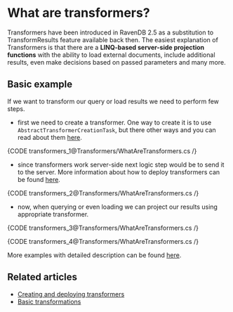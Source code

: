 # What are transformers?

Transformers have been introduced in RavenDB 2.5 as a substitution to TransformResults feature available back then. The easiest explanation of Transformers is that there are a **LINQ-based server-side projection functions** with the ability to load external documents, include additional results, even make decisions based on passed parameters and many more.

## Basic example

If we want to transform our query or load results we need to perform few steps.

- first we need to create a transformer. One way to create it is to use `AbstractTransformerCreationTask`, but there other ways and you can read about them [here](../transformers/creating).

{CODE transformers_1@Transformers/WhatAreTransformers.cs /}

- since transformers work server-side next logic step would be to send it to the server. More information about how to deploy transformers can be found [here](../transformers/creating).

{CODE transformers_2@Transformers/WhatAreTransformers.cs /}

- now, when querying or even loading we can project our results using appropriate transformer.

{CODE transformers_3@Transformers/WhatAreTransformers.cs /}

{CODE transformers_4@Transformers/WhatAreTransformers.cs /}

More examples with detailed description can be found [here](../transformers/basic-transformations).

## Related articles

- [Creating and deploying transformers](../transformers/creating-and-deploying)
- [Basic transformations](../transformers/basic-transformations)
